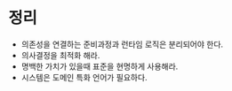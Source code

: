 # 정리
* 의존성을 연결하는 준비과정과 런타임 로직은 분리되어야 한다.
* 의사결정을 최적화 해라.
* 명백한 가치가 있을때 표준을 현명하게 사용해라.
* 시스템은 도메인 특화 언어가 필요하다. 
